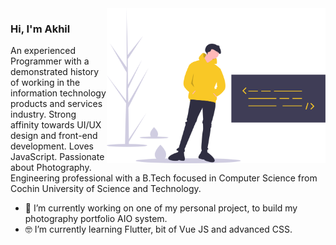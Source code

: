 <img align="right" src="https://github.com/akhilkrishnang/akhilkrishnang/blob/master/profile.svg" alt="Illustration for profile of akhilkrishnang" width=350px/>

### Hi, I'm Akhil 

An experienced Programmer with a demonstrated history of working in the information technology products and services industry. Strong affinity towards UI/UX design and front-end development. Loves JavaScript. Passionate about Photography. Engineering professional with a B.Tech focused in Computer Science from Cochin University of Science and Technology.

- 📱  I’m currently working on one of my personal project, to build my photography portfolio AIO system.
- 🤓 I’m currently learning Flutter, bit of Vue JS and advanced CSS.

<!--
**akhilkrishnang/akhilkrishnang** is a ✨ _special_ ✨ repository because its `README.md` (this file) appears on your GitHub profile.

Here are some ideas to get you started:

- 🔭 I’m currently working on ...
- 🌱 I’m currently learning ...
- 👯 I’m looking to collaborate on ...
- 🤔 I’m looking for help with ...
- 💬 Ask me about ...
- 📫 How to reach me: ...
- 😄 Pronouns: ...
- ⚡ Fun fact: ...
-->
